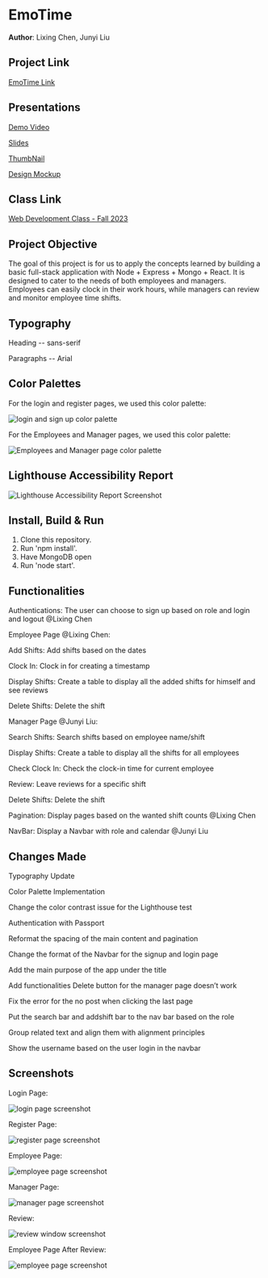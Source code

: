 # EmoTime

**Author**: Lixing Chen, Junyi Liu

## Project Link 

[EmoTime Link](https://emotimefinal.onrender.com/)

## Presentations

[Demo Video](https://www.youtube.com/watch?v=2cqpkaeSc_g](https://www.youtube.com/watch?v=0380zYV1MJo))


[Slides](https://docs.google.com/presentation/d/1oHyjzH2UGZ7mYpVviHLmhWODuOv_OAPVzgRIB9HTQ1A/edit?usp=sharing)


[ThumbNail](https://chrischenlixing.github.io/chrisWebP1/assets/img/project3Thumbnail.jpg)


[Design Mockup](https://docs.google.com/document/d/1QPio52yecLAAEOVclxlaKdpKix84D44by-qZ4-t5M30/edit)



## Class Link

[Web Development Class - Fall 2023](https://johnguerra.co/classes/webDevelopment_fall_2023/)

## Project Objective

The goal of this project is for us to apply the concepts learned by building a basic full-stack application with Node + Express + Mongo + React. It is designed to cater to the needs of both employees and managers. Employees can easily clock in their work hours, while managers can review and monitor employee time shifts.

## Typography

Heading -- sans-serif


Paragraphs -- Arial

## Color Palettes
For the login and register pages, we used this color palette:


<img alt="login and sign up color palette" src="./screenshots/palette.png">


For the Employees and Manager pages, we used this color palette:


<img alt="Employees and Manager page color palette" src="./screenshots/palettes.png">


## Lighthouse Accessibility Report
<img alt="Lighthouse Accessibility Report Screenshot" src="./screenshots/lighthouse.jpg">


## Install, Build & Run

1. Clone this repository.
2. Run 'npm install'.
3. Have MongoDB open
4. Run 'node start'.


## Functionalities


Authentications: The user can choose to sign up based on role and login and logout @Lixing Chen


Employee Page @Lixing Chen:

Add Shifts: Add shifts based on the dates

Clock In: Clock in for creating a timestamp

Display Shifts: Create a table to display all the added shifts for himself and see reviews

Delete Shifts: Delete the shift


Manager Page @Junyi Liu:

Search Shifts: Search shifts based on employee name/shift

Display Shifts: Create a table to display all the shifts for all employees

Check Clock In: Check the clock-in time for current employee

Review: Leave reviews for a specific shift

Delete Shifts: Delete the shift


Pagination: Display pages based on the wanted shift counts @Lixing Chen

NavBar: Display a Navbar with role and calendar @Junyi Liu


## Changes Made

Typography Update

Color Palette Implementation

Change the color contrast issue for the Lighthouse test

Authentication with Passport

Reformat the spacing of the main content and pagination

Change the format of the Navbar for the signup and login page

Add the main purpose of the app under the title

Add functionalities Delete button for the manager page doesn’t work

Fix the error for the no post when clicking the last page 

Put the search bar and addshift bar to the nav bar based on the role

Group related text and align them with alignment principles

Show the username based on the user login in the navbar



## Screenshots
Login Page:

<img alt="login page screenshot" src="./screenshots/loginpage.png">


Register Page:


<img alt="register page screenshot" src="./screenshots/registerpage.png">


Employee Page:

<img alt="employee page screenshot" src="./screenshots/employeepage2.png">


Manager Page:

<img alt="manager page screenshot" src="./screenshots/managerpage1.png">


Review:

<img alt="review window screenshot" src="./screenshots/review.png">


Employee Page After Review:

<img alt="employee page screenshot" src="./screenshots/employeepage1.png">









